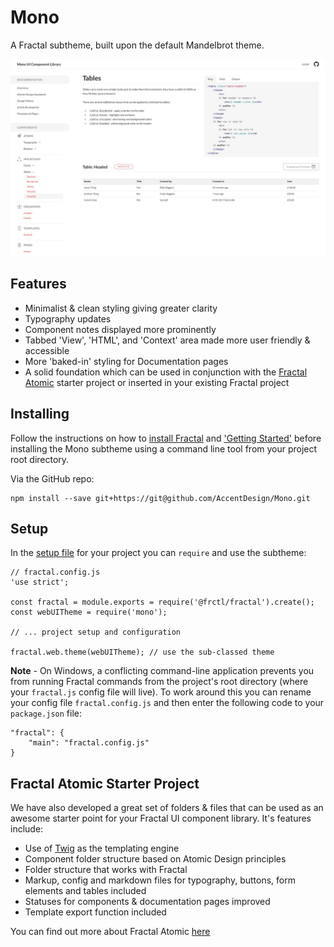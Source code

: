 # Mono

A Fractal subtheme, built upon the default Mandelbrot theme.

![Mono screenshot](screenshot.jpg "Mono screenshot")

## Features

* Minimalist & clean styling giving greater clarity
* Typography updates
* Component notes displayed more prominently
* Tabbed 'View', 'HTML', and 'Context' area made more user friendly & accessible
* More 'baked-in' styling for Documentation pages
* A solid foundation which can be used in conjunction with the [Fractal Atomic](https://github.com/AccentDesign/Fractal-Atomic) starter project or inserted in your existing Fractal project  

## Installing

Follow the instructions on how to [install Fractal](https://fractal.build/guide/installation.html) and ['Getting Started'](https://fractal.build/guide/getting-started.html) before installing the Mono subtheme using a command line tool from your project root directory.

Via the GitHub repo:

```Shell
npm install --save git+https://git@github.com/AccentDesign/Mono.git
```

## Setup

In the [setup file](https://fractal.build/guide/project-settings.html#the-fractal-js-file) for your project you can ```require``` and use the subtheme:

```Shell
// fractal.config.js
'use strict';

const fractal = module.exports = require('@frctl/fractal').create();
const webUITheme = require('mono');

// ... project setup and configuration

fractal.web.theme(webUITheme); // use the sub-classed theme
```

**Note** - On Windows, a conflicting command-line application prevents you from running Fractal commands from the project's root directory (where your ```fractal.js``` config file will live). To work around this you can rename your config file ```fractal.config.js``` and then enter the following code to your ```package.json``` file:

```
"fractal": {
    "main": "fractal.config.js"
}
```

## Fractal Atomic Starter Project

We have also developed a great set of folders & files that can be used as an awesome starter point for your Fractal UI component library. It's features include:

* Use of [Twig](https://twig.symfony.com/) as the templating engine
* Component folder structure based on Atomic Design principles
* Folder structure that works with Fractal
* Markup, config and markdown files for typography, buttons, form elements and tables included
* Statuses for components & documentation pages improved
* Template export function included

You can find out more about Fractal Atomic [here](https://github.com/AccentDesign/Fractal-Atomic)

